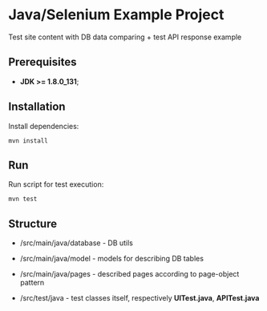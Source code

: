 # Java/Selenium Example Project
Test site content with DB data comparing + test API response example

## Prerequisites
* **JDK >= 1.8.0_131**;

## Installation
Install dependencies: 
```
mvn install
```

## Run 
Run script for test execution:
```
mvn test
```

## Structure
* /src/main/java/database - DB utils
* /src/main/java/model - models for describing DB tables
* /src/main/java/pages - described pages according to page-object pattern

* /src/test/java - test classes itself, respectively **UITest.java**, **APITest.java**